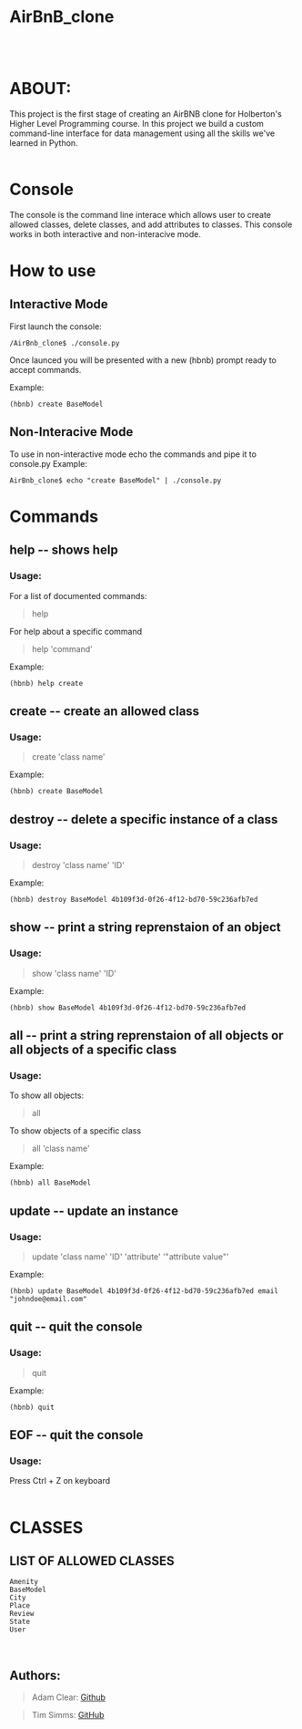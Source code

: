 # AirBnB_clone

<br><br>
# ABOUT:
This project is the first stage of creating an AirBNB clone for Holberton's Higher Level Programming course. In this project we build a custom command-line interface for data management using all the skills we've learned in Python.
<br><br>
# Console
The console is the command line interace which allows user to create allowed classes, delete classes, and add attributes to classes. This console works in both interactive and non-interacive mode.


# How to use <br>
## Interactive Mode

First launch the console:

```
/AirBnb_clone$ ./console.py
```

Once launced you will be presented with a new (hbnb) prompt ready to accept commands.

Example:<br>
```
(hbnb) create BaseModel
```

## Non-Interacive Mode<br>

To use in non-interactive mode echo the commands and pipe it to console.py
Example:<br>
```
AirBnb_clone$ echo "create BaseModel" | ./console.py
```

# Commands

## help -- shows help
### Usage:
For a list of documented commands:<br>
> help

For help about a specific command<br>
> help 'command'

Example:<br>
```
(hbnb) help create
```

## create -- create an allowed class
### Usage:
> create 'class name'<br>

Example:<br>
```
(hbnb) create BaseModel
```

## destroy -- delete a specific instance of a class
### Usage:
> destroy 'class name' 'ID'<br>

Example:<br>
```
(hbnb) destroy BaseModel 4b109f3d-0f26-4f12-bd70-59c236afb7ed
```

## show -- print a string reprenstaion of an object
### Usage:
> show 'class name' 'ID'<br>

Example:<br>
```
(hbnb) show BaseModel 4b109f3d-0f26-4f12-bd70-59c236afb7ed
```

## all -- print a string reprenstaion of all objects or all objects of a specific class
### Usage:
To show all objects:<br>
> all

To show objects of a specific class<br>
> all 'class name'

Example:<br>
```
(hbnb) all BaseModel
```

## update -- update an instance
### Usage:
> update 'class name' 'ID' 'attribute' '"attribute value"'

Example:<br>
```
(hbnb) update BaseModel 4b109f3d-0f26-4f12-bd70-59c236afb7ed email "johndoe@email.com"
```

## quit -- quit the console
### Usage:
> quit

Example:<br>
```
(hbnb) quit
```

## EOF -- quit the console
### Usage:
Press Ctrl + Z on keyboard<br>
<br>

# CLASSES
## LIST OF ALLOWED CLASSES
```
Amenity
BaseModel
City
Place
Review
State
User
```
<br>

##  Authors:

> Adam Clear: [Github](https://github.com/adamclear)

> Tim Simms: [GitHub](https://github.com/TimSimms84)

